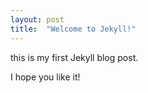 ```yaml
---
layout: post
title:  "Welcome to Jekyll!"
---
```

this is my first Jekyll blog post.

I hope you like it!